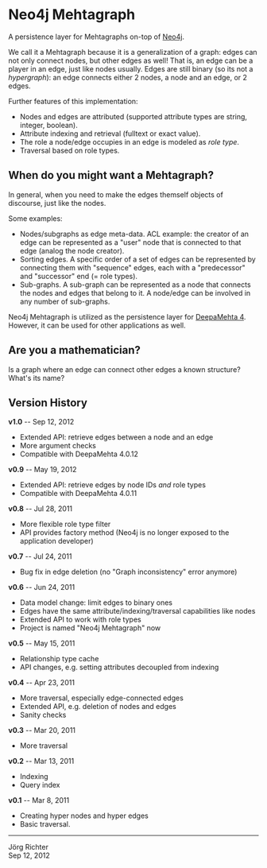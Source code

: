 
Neo4j Mehtagraph
================

A persistence layer for Mehtagraphs on-top of [Neo4j](http://neo4j.org/).

We call it a Mehtagraph because it is a generalization of a graph: edges can not only connect nodes, but other edges as well! That is, an edge can be a player in an edge, just like nodes usually. Edges are still binary (so its not a *hypergraph*): an edge connects either 2 nodes, a node and an edge, or 2 edges.

Further features of this implementation:

* Nodes and edges are attributed (supported attribute types are string, integer, boolean).
* Attribute indexing and retrieval (fulltext or exact value).
* The role a node/edge occupies in an edge is modeled as *role type*.
* Traversal based on role types.


When do you might want a Mehtagraph?
------------------------------------

In general, when you need to make the edges themself objects of discourse, just like the nodes.

Some examples:

* Nodes/subgraphs as edge meta-data. ACL example: the creator of an edge can be represented as a "user" node that is connected to that edge (analog the node creator).
* Sorting edges. A specific order of a set of edges can be represented by connecting them with "sequence" edges, each with a "predecessor" and "successor" end (= role types).
* Sub-graphs. A sub-graph can be represented as a node that connects the nodes and edges that belong to it. A node/edge can be involved in any number of sub-graphs.

Neo4j Mehtagraph is utilized as the persistence layer for [DeepaMehta 4](https://github.com/jri/deepamehta).  
However, it can be used for other applications as well.


Are you a mathematician?
------------------------

Is a graph where an edge can connect other edges a known structure? What's its name?


Version History
---------------

**v1.0** -- Sep 12, 2012

* Extended API: retrieve edges between a node and an edge
* More argument checks
* Compatible with DeepaMehta 4.0.12

**v0.9** -- May 19, 2012

* Extended API: retrieve edges by node IDs *and* role types
* Compatible with DeepaMehta 4.0.11

**v0.8** -- Jul 28, 2011

* More flexible role type filter
* API provides factory method (Neo4j is no longer exposed to the application developer)

**v0.7** -- Jul 24, 2011

* Bug fix in edge deletion (no "Graph inconsistency" error anymore)

**v0.6** -- Jun 24, 2011

* Data model change: limit edges to binary ones
* Edges have the same attribute/indexing/traversal capabilities like nodes
* Extended API to work with role types
* Project is named "Neo4j Mehtagraph" now

**v0.5** -- May 15, 2011

* Relationship type cache
* API changes, e.g. setting attributes decoupled from indexing

**v0.4** -- Apr 23, 2011

* More traversal, especially edge-connected edges
* Extended API, e.g. deletion of nodes and edges
* Sanity checks

**v0.3** -- Mar 20, 2011

* More traversal

**v0.2** -- Mar 13, 2011

* Indexing
* Query index

**v0.1** -- Mar 8, 2011

* Creating hyper nodes and hyper edges
* Basic traversal.


------------
Jörg Richter  
Sep 12, 2012
